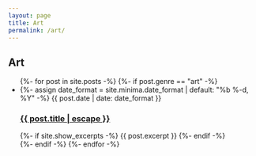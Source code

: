 ```yaml
---
layout: page
title: Art
permalink: /art/
---
```


## Art

  <ul class="post-list">
    {%- for post in site.posts -%}
    {%- if post.genre == "art" -%}
    <li>
      {%- assign date_format = site.minima.date_format | default: "%b %-d, %Y" -%}
      <span class="post-meta">{{ post.date | date: date_format }}</span>
      <h3>
        <a class="post-link" href="{{ post.url | relative_url }}">
          {{ post.title | escape }}
        </a>
      </h3>
      {%- if site.show_excerpts -%}
        {{ post.excerpt }}
      {%- endif -%}
    </li>
    {%- endif -%}
    {%- endfor -%}
  </ul>
